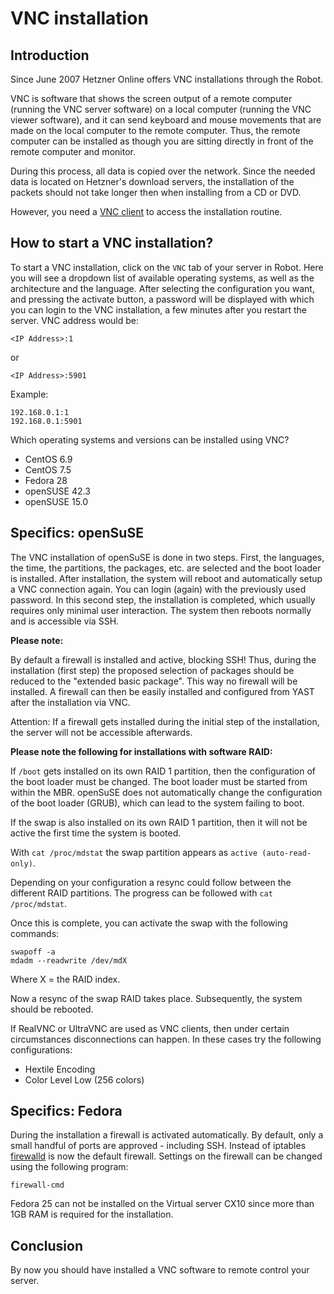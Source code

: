 # VNC installation
## Introduction

Since June 2007 Hetzner Online offers VNC installations through the Robot.

VNC is software that shows the screen output of a remote computer (running the VNC server software) on a local computer (running the VNC viewer software), and it can send keyboard and mouse movements that are made on the local computer to the remote computer. Thus, the remote computer can be installed as though you are sitting directly in front of the remote computer and monitor.

During this process, all data is copied over the network. Since the needed data is located on Hetzner's download servers, the installation of the packets should not take longer then when installing from a CD or DVD.

However, you need a [VNC client](http://en.wikipedia.org/wiki/Virtual_Network_Computing) to access the installation routine.

## How to start a VNC installation?

To start a VNC installation, click on the `VNC` tab of your server in Robot. Here you will see a dropdown list of available operating systems, as well as the architecture and the language. After selecting the configuration you want, and pressing the activate button, a password will be displayed with which you can login to the VNC installation, a few minutes after you restart the server. VNC address would be:

`<IP Address>:1`

or

`<IP Address>:5901`

Example:
```
192.168.0.1:1
192.168.0.1:5901
```

Which operating systems and versions can be installed using VNC?

* CentOS 6.9
* CentOS 7.5
* Fedora 28
* openSUSE 42.3
* openSUSE 15.0 

## Specifics: openSuSE

The VNC installation of openSuSE is done in two steps. First, the languages​​, the time, the partitions, the packages, etc. are selected and the boot loader is installed. After installation, the system will reboot and automatically setup a VNC connection again. You can login (again) with the previously used password. In this second step, the installation is completed, which usually requires only minimal user interaction. The system then reboots normally and is accessible via SSH.

__Please note:__

By default a firewall is installed and active, blocking SSH! Thus, during the installation (first step) the proposed selection of packages should be reduced to the "extended basic package". This way no firewall will be installed. A firewall can then be easily installed and configured from YAST after the installation via VNC.

Attention: If a firewall gets installed during the initial step of the installation, the server will not be accessible afterwards.

__Please note the following for installations with software RAID:__

If `/boot` gets installed on its own RAID 1 partition, then the configuration of the boot loader must be changed. The boot loader must be started from within the MBR. openSuSE does not automatically change the configuration of the boot loader (GRUB), which can lead to the system failing to boot.

If the swap is also installed on its own RAID 1 partition, then it will not be active the first time the system is booted.

With `cat /proc/mdstat` the swap partition appears as `active (auto-read-only)`.

Depending on your configuration a resync could follow between the different RAID partitions. The progress can be followed with `cat /proc/mdstat`.

Once this is complete, you can activate the swap with the following commands:

```
swapoff -a
mdadm --readwrite /dev/mdX
```

Where X = the RAID index.

Now a resync of the swap RAID takes place. Subsequently, the system should be rebooted.

If RealVNC or UltraVNC are used as VNC clients, then under certain circumstances disconnections can happen. In these cases try the following configurations:

* Hextile Encoding
* Color Level Low (256 colors) 

## Specifics: Fedora

During the installation a firewall is activated automatically. By default, only a small handful of ports are approved - including SSH. Instead of iptables [firewalld](https://fedoraproject.org/wiki/FirewallD) is now the default firewall. Settings on the firewall can be changed using the following program:

`firewall-cmd`

Fedora 25 can not be installed on the Virtual server CX10 since more than 1GB RAM is required for the installation. 

## Conclusion

By now you should have installed a VNC software to remote control your server.
